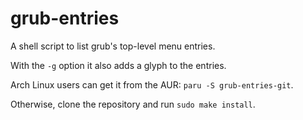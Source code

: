 # grub-entries

A shell script to list grub's top-level menu entries.

With the `-g` option it also adds a glyph to the entries.

Arch Linux users can get it from the AUR: `paru -S grub-entries-git`.

Otherwise, clone the repository and run `sudo make install`.
